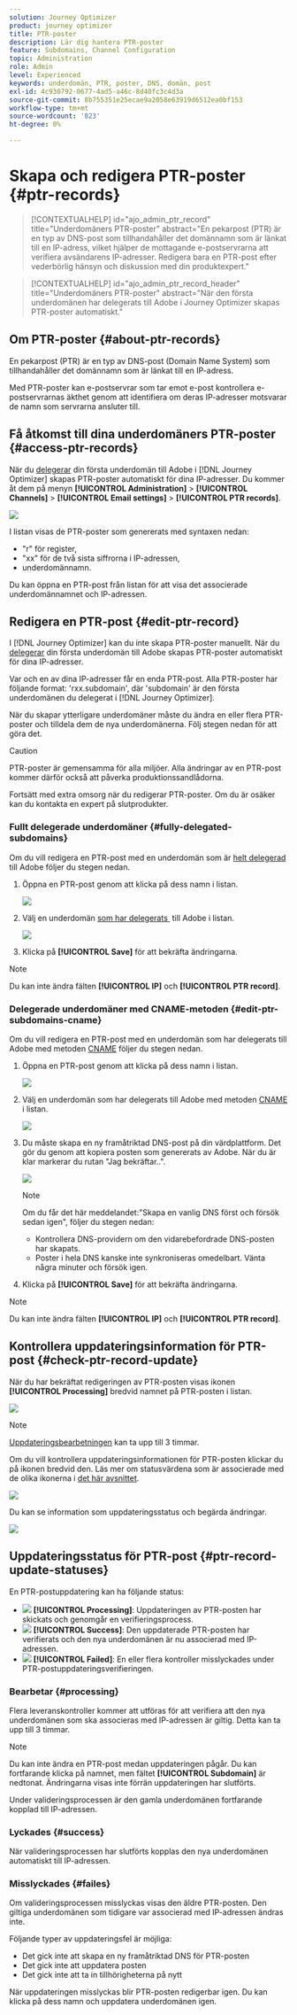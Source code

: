 ```yaml
---
solution: Journey Optimizer
product: journey optimizer
title: PTR-poster
description: Lär dig hantera PTR-poster
feature: Subdomains, Channel Configuration
topic: Administration
role: Admin
level: Experienced
keywords: underdomän, PTR, poster, DNS, domän, post
exl-id: 4c930792-0677-4ad5-a46c-8d40fc3c4d3a
source-git-commit: 8b755351e25ecae9a2058e63919d6512ea0bf153
workflow-type: tm+mt
source-wordcount: '823'
ht-degree: 0%

---
```


# Skapa och redigera PTR-poster {#ptr-records}

>[!CONTEXTUALHELP]
>id="ajo_admin_ptr_record"
>title="Underdomäners PTR-poster"
>abstract="En pekarpost (PTR) är en typ av DNS-post som tillhandahåller det domännamn som är länkat till en IP-adress, vilket hjälper de mottagande e-postservrarna att verifiera avsändarens IP-adresser. Redigera bara en PTR-post efter vederbörlig hänsyn och diskussion med din produktexpert."

>[!CONTEXTUALHELP]
>id="ajo_admin_ptr_record_header"
>title="Underdomäners PTR-poster"
>abstract="När den första underdomänen har delegerats till Adobe i Journey Optimizer skapas PTR-poster automatiskt."

## Om PTR-poster {#about-ptr-records}

En pekarpost (PTR) är en typ av DNS-post (Domain Name System) som tillhandahåller det domännamn som är länkat till en IP-adress.

Med PTR-poster kan e-postservrar som tar emot e-post kontrollera e-postservrarnas äkthet genom att identifiera om deras IP-adresser motsvarar de namn som servrarna ansluter till.

## Få åtkomst till dina underdomäners PTR-poster {#access-ptr-records}

När du [delegerar](delegate-subdomain.md) din första underdomän till Adobe i [!DNL Journey Optimizer] skapas PTR-poster automatiskt för dina IP-adresser. Du kommer åt dem på menyn **[!UICONTROL Administration]** > **[!UICONTROL Channels]** > **[!UICONTROL Email settings]** > **[!UICONTROL PTR records]**.

![](assets/ptr-records.png)

I listan visas de PTR-poster som genererats med syntaxen nedan:

* &quot;r&quot; för register,
* &quot;xx&quot; för de två sista siffrorna i IP-adressen,
* underdomännamn.

Du kan öppna en PTR-post från listan för att visa det associerade underdomännamnet och IP-adressen.

## Redigera en PTR-post {#edit-ptr-record}

I [!DNL Journey Optimizer] kan du inte skapa PTR-poster manuellt. När du [delegerar](delegate-subdomain.md) din första underdomän till Adobe skapas PTR-poster automatiskt för dina IP-adresser.

Var och en av dina IP-adresser får en enda PTR-post. Alla PTR-poster har följande format: &#39;rxx.subdomain&#39;, där &#39;subdomain&#39; är den första underdomänen du delegerat i [!DNL Journey Optimizer].

När du skapar ytterligare underdomäner måste du ändra en eller flera PTR-poster och tilldela dem de nya underdomänerna. Följ stegen nedan för att göra det.

>[!CAUTION]
>
>PTR-poster är gemensamma för alla miljöer. Alla ändringar av en PTR-post kommer därför också att påverka produktionssandlådorna.
>
>Fortsätt med extra omsorg när du redigerar PTR-poster. Om du är osäker kan du kontakta en expert på slutprodukter.

### Fullt delegerade underdomäner {#fully-delegated-subdomains}

Om du vill redigera en PTR-post med en underdomän som är [helt delegerad](delegate-subdomain.md#full-subdomain-delegation) till Adobe följer du stegen nedan.

1. Öppna en PTR-post genom att klicka på dess namn i listan.

   ![](assets/ptr-record-select.png)

1. Välj en underdomän [som har delegerats &#x200B;](delegate-subdomain.md#full-subdomain-delegation) till Adobe i listan.

   ![](assets/ptr-record-subdomain.png)

1. Klicka på **[!UICONTROL Save]** för att bekräfta ändringarna.

>[!NOTE]
>
>Du kan inte ändra fälten **[!UICONTROL IP]** och **[!UICONTROL PTR record]**.

### Delegerade underdomäner med CNAME-metoden {#edit-ptr-subdomains-cname}

Om du vill redigera en PTR-post med en underdomän som har delegerats till Adobe med metoden [CNAME](delegate-subdomain.md#cname-subdomain-setup) följer du stegen nedan.

1. Öppna en PTR-post genom att klicka på dess namn i listan.

   ![](assets/ptr-record-select.png)

1. Välj en underdomän som har delegerats till Adobe med metoden [CNAME](delegate-subdomain.md#cname-subdomain-setup) i listan.

   ![](assets/ptr-record-subdomain-cname.png)

1. Du måste skapa en ny framåtriktad DNS-post på din värdplattform. Det gör du genom att kopiera posten som genererats av Adobe. När du är klar markerar du rutan &quot;Jag bekräftar..&quot;.

   ![](assets/ptr-record-subdomain-confirm.png)

   >[!NOTE]
   >
   >Om du får det här meddelandet:&quot;Skapa en vanlig DNS först och försök sedan igen&quot;, följer du stegen nedan:
   >   * Kontrollera DNS-providern om den vidarebefordrade DNS-posten har skapats.
   >   * Poster i hela DNS kanske inte synkroniseras omedelbart. Vänta några minuter och försök igen.

1. Klicka på **[!UICONTROL Save]** för att bekräfta ändringarna.

>[!NOTE]
>
>Du kan inte ändra fälten **[!UICONTROL IP]** och **[!UICONTROL PTR record]**.

## Kontrollera uppdateringsinformation för PTR-post {#check-ptr-record-update}

När du har bekräftat redigeringen av PTR-posten visas ikonen **[!UICONTROL Processing]** bredvid namnet på PTR-posten i listan.

![](assets/ptr-record-updating.png)

>[!NOTE]
>
>[Uppdateringsbearbetningen](#processing) kan ta upp till 3 timmar.

Om du vill kontrollera uppdateringsinformationen för PTR-posten klickar du på ikonen bredvid den. Läs mer om statusvärdena som är associerade med de olika ikonerna i [det här avsnittet](#ptr-record-update-statuses).

![](assets/ptr-record-recent-update.png)

Du kan se information som uppdateringsstatus och begärda ändringar.

![](assets/ptr-record-updates.png)

## Uppdateringsstatus för PTR-post {#ptr-record-update-statuses}

En PTR-postuppdatering kan ha följande status:

* ![](assets/do-not-localize/ptr-record-processing.png) **[!UICONTROL Processing]**: Uppdateringen av PTR-posten har skickats och genomgår en verifieringsprocess.
* ![](assets/do-not-localize/ptr-record-success.png) **[!UICONTROL Success]**: Den uppdaterade PTR-posten har verifierats och den nya underdomänen är nu associerad med IP-adressen.
* ![](assets/do-not-localize/ptr-record-failed.png) **[!UICONTROL Failed]**: En eller flera kontroller misslyckades under PTR-postuppdateringsverifieringen.

### Bearbetar {#processing}

Flera leveranskontroller kommer att utföras för att verifiera att den nya underdomänen som ska associeras med IP-adressen är giltig. Detta kan ta upp till 3 timmar.

>[!NOTE]
>
>Du kan inte ändra en PTR-post medan uppdateringen pågår. Du kan fortfarande klicka på namnet, men fältet **[!UICONTROL Subdomain]** är nedtonat. Ändringarna visas inte förrän uppdateringen har slutförts.

Under valideringsprocessen är den gamla underdomänen fortfarande kopplad till IP-adressen.

### Lyckades {#success}

När valideringsprocessen har slutförts kopplas den nya underdomänen automatiskt till IP-adressen.

### Misslyckades {#failes}

Om valideringsprocessen misslyckas visas den äldre PTR-posten. Den giltiga underdomänen som tidigare var associerad med IP-adressen ändras inte.

Följande typer av uppdateringsfel är möjliga:
* Det gick inte att skapa en ny framåtriktad DNS för PTR-posten
* Det gick inte att uppdatera posten
* Det gick inte att ta in tillhörigheterna på nytt

När uppdateringen misslyckas blir PTR-posten redigerbar igen. Du kan klicka på dess namn och uppdatera underdomänen igen.
